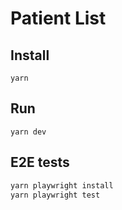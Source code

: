 # Patient List

## Install

`yarn`

## Run

`yarn dev`

## E2E tests

```sh
yarn playwright install
yarn playwright test
```
